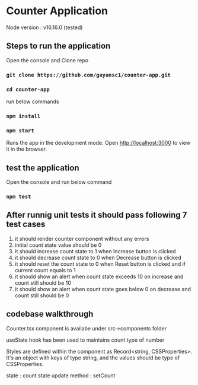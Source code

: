 # Counter Application

Node version : v16.16.0 (tested)

## Steps to run the application

Open the console and Clone repo
### `git clone https://github.com/gayansc1/counter-app.git`
### `cd counter-app`

run below commands
### `npm install`
### `npm start`

Runs the app in the development mode.
Open [http://localhost:3000](http://localhost:3000) to view it in the browser.

## test the application
Open the console and run below command
### `npm test`

## After runnig unit tests it should pass following 7 test cases
1. it should render counter component without any errors
2. initial count state value should be 0
3. it should increase count state to 1 when Increase button is clicked
4. it should decrease count state to 0 when Decrease button is clicked
5. it should reset the count state to 0 when Reset button is clicked and if current count equals to 1
6. it should show an alert when count state exceeds 10 on increase and count still should be 10
7. it should show an alert when count state goes below 0 on decrease and count still should be 0

## codebase walkthrough

Counter.tsx component is availabe under src->components folder

useState hook has been used to  maintains count type of number

Styles are defined within the component as Record<string, CSSProperties>.
It's an object with keys of type string, and the values should be type of CSSProperties.

state : count
state update method : setCount